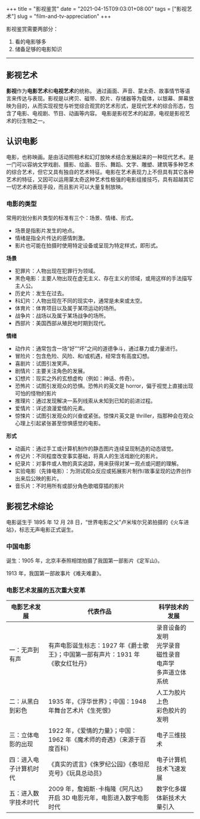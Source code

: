 +++
title = "影视鉴赏"
date = "2021-04-15T09:03:01+08:00"
tags = ["影视艺术"]
slug = "film-and-tv-appreciation"
+++

影视鉴赏需要两部分：

1. 看的电影够多
2. 储备足够的电影知识

---

## 影视艺术

**影视**作为**电影艺术**和**电视艺术**的统称。
通过画面、声音、蒙太奇、故事情节等语言来传达与表现。影视是以拷⻉、磁带、㬵片、存储器等为载体，以银幕、屏幕放映为目的，从而实现视觉与听觉综合观赏的艺术形式，是现代艺术的综合形态，包含了电影、电视剧、节目、动画等内容。
电影是影视艺术的起源，电视是影视艺术的衍生物之一。

## 认识电影

电影，也称映画。是由活动照相术和幻灯放映术结合发展起来的一种现代艺术。是一门可以容纳文学戏剧、摄影、绘画、音乐、舞蹈、文字、雕塑、建筑等多种艺术的综合艺术，但它又具有独自的艺术特征。电影在艺术表现力上不但具有其它各种艺术的特征，又因可以运用蒙太奇这种艺术性极强的电影组接技巧，具有超越其它一切艺术的表现手段，而且影片可以大量复制放映。

### 电影的类型

常用的划分影片类型的标准有三个：场景、情绪、形式。

- 场景是指影片发生的地点。
- 情绪是指全片传达的感情刺激。
- 影片也可能在拍摄时使用特定设备或呈现为特定样式，即形式。

**场景**

- 犯罪片：人物出现在犯罪行为领域。
- 黑色电影：主要人物出现在虚无主义、存在主义的领域，或用这样的手法描写主人公。
- 历史片：发生在过去。
- 科幻片：人物出现在不同的现实中，通常是未来或太空。
- 体育片：体育项目以及属于某项运动的场所。
- 战争片：战场以及属于某场战争的场所。
- ⻄部片：美国⻄部从殖⺠地时期到现代。

**情绪**

- 动作片：通常包含一场“好”“坏”之间的道德争斗，通过暴力或力量进行。
- 冒险片：包含危险、风险、和/或机遇，经常含有高度幻想。
- 喜剧片：试图引发笑声。
- 剧情片：主要关注角色的发展。
- 幻想片：现实之外的玄想虚构（例如：神话、传奇）。
- 恐怖片：试图引发观众的恐惧。恐怖片的英文是 horror，偏于视觉上直接出现可怕的怪物的影片
- 推理片：通过发现解决一系列线索从未知到已知的前进过程。
- 爱情片：详述浪漫爱情的元素。
- 惊悚片：试图引发观众的兴奋或紧张。惊悚片英文是 thriller，指那种会在观众心理上引起紧张甚至惊惧感觉的电影。

**形式**

- 动画片：通过手工或计算机制作的静态图片连续呈现制造的动态错觉。
- 传记片：不同程度改变事实基础，将真人的生活戏剧化的影片。
- 纪录片：对事件或人物的真实追踪，用来获得对某一观点或问题的理解。
- 实验电影（先锋电影）：为测试观众反应或拓展影片制作/故事呈现的边界创作出来后公映的影片。
- 音乐片：不时用所有或部分角色歌唱穿插的影片

## 影视艺术综论

电影诞生于 1895 年 12 月 28 日，“世界电影之父”卢米埃尔兄弟拍摄的《火车进站》，标志无声电影正式诞生。

### 中国电影

诞生：1905 年，北京丰泰照相馆拍摄了我国第一部影片《定军山》。

1913 年，我国第一部故事片《难夫难妻》。

### 电影艺术发展的五次重大变革

电影艺术发展 | 代表作品 | 科学技术的发展
--- | --- | ---
一：无声到有声 | 有声电影诞生标志：1927 年《爵士歌王》；中国第一部有声片：1931 年《歌女红牡丹》 | 录音设备的发明<br>光学录音<br>磁性录音<br>电声学<br>多声道立体系统
二：从黑白到彩色 | 1935 年，《浮华世界》；中国：1948 年舞台艺术片《生死恨》 | 人工为胶片上色<br>彩色胶片的发明
三：立体电影的出现 | 1922 年，《爱情的力量》；中国：1962 年《魔术师的奇遇》（来源于百度百科） | 电子三维技术
四：进入电子计算机时代 | 《真实的谎言》《侏罗纪公园》《泰坦尼克号》《玩具总动员》 | 电子计算机技术飞速发展
五：进入数字技术时代 | 2009 年，詹姆斯۰卡梅隆《阿凡达》开启 3D 电影元年，电影进入数字电影时代 | 数字化多媒体新技术大量引入
